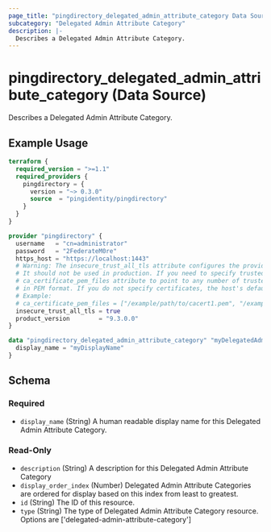 ```yaml
---
page_title: "pingdirectory_delegated_admin_attribute_category Data Source - terraform-provider-pingdirectory"
subcategory: "Delegated Admin Attribute Category"
description: |-
  Describes a Delegated Admin Attribute Category.
---
```


# pingdirectory_delegated_admin_attribute_category (Data Source)

Describes a Delegated Admin Attribute Category.

## Example Usage

```terraform
terraform {
  required_version = ">=1.1"
  required_providers {
    pingdirectory = {
      version = "~> 0.3.0"
      source  = "pingidentity/pingdirectory"
    }
  }
}

provider "pingdirectory" {
  username   = "cn=administrator"
  password   = "2FederateM0re"
  https_host = "https://localhost:1443"
  # Warning: The insecure_trust_all_tls attribute configures the provider to trust any certificate presented by the PingDirectory server.
  # It should not be used in production. If you need to specify trusted CA certificates, use the
  # ca_certificate_pem_files attribute to point to any number of trusted CA certificate files
  # in PEM format. If you do not specify certificates, the host's default root CA set will be used.
  # Example:
  # ca_certificate_pem_files = ["/example/path/to/cacert1.pem", "/example/path/to/cacert2.pem"]
  insecure_trust_all_tls = true
  product_version        = "9.3.0.0"
}

data "pingdirectory_delegated_admin_attribute_category" "myDelegatedAdminAttributeCategory" {
  display_name = "myDisplayName"
}
```

<!-- schema generated by tfplugindocs -->
## Schema

### Required

- `display_name` (String) A human readable display name for this Delegated Admin Attribute Category.

### Read-Only

- `description` (String) A description for this Delegated Admin Attribute Category
- `display_order_index` (Number) Delegated Admin Attribute Categories are ordered for display based on this index from least to greatest.
- `id` (String) The ID of this resource.
- `type` (String) The type of Delegated Admin Attribute Category resource. Options are ['delegated-admin-attribute-category']


